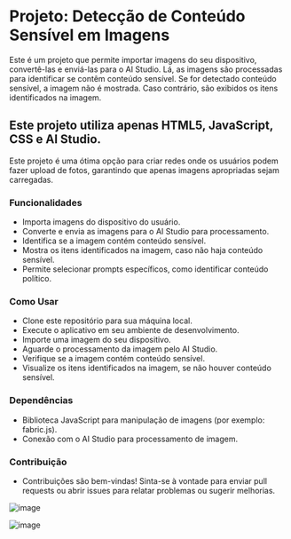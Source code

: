 # Projeto: Detecção de Conteúdo Sensível em Imagens
Este é um projeto que permite importar imagens do seu dispositivo, convertê-las e enviá-las para o AI Studio. Lá, as imagens são processadas para identificar se contêm conteúdo sensível. Se for detectado conteúdo sensível, a imagem não é mostrada. Caso contrário, são exibidos os itens identificados na imagem.

## Este projeto utiliza apenas HTML5, JavaScript, CSS e AI Studio.

Este projeto é uma ótima opção para criar redes onde os usuários podem fazer upload de fotos, garantindo que apenas imagens apropriadas sejam carregadas.

### Funcionalidades
- Importa imagens do dispositivo do usuário.
- Converte e envia as imagens para o AI Studio para processamento.
- Identifica se a imagem contém conteúdo sensível.
- Mostra os itens identificados na imagem, caso não haja conteúdo sensível.
- Permite selecionar prompts específicos, como identificar conteúdo político.

### Como Usar
- Clone este repositório para sua máquina local.
- Execute o aplicativo em seu ambiente de desenvolvimento.
- Importe uma imagem do seu dispositivo.
- Aguarde o processamento da imagem pelo AI Studio.
- Verifique se a imagem contém conteúdo sensível.
- Visualize os itens identificados na imagem, se não houver conteúdo sensível.

### Dependências
- Biblioteca JavaScript para manipulação de imagens (por exemplo: fabric.js).
- Conexão com o AI Studio para processamento de imagem.

### Contribuição
- Contribuições são bem-vindas! Sinta-se à vontade para enviar pull requests ou abrir issues para relatar problemas ou sugerir melhorias.
  
![image](https://github.com/gkaustchr/imersao-alura/assets/21264174/db6c41a5-953b-4ce7-bf85-8b90e522ba2a)

![image](https://github.com/gkaustchr/imersao-alura/assets/21264174/735cc7e7-61c6-406b-a519-48131a9ffb60)

